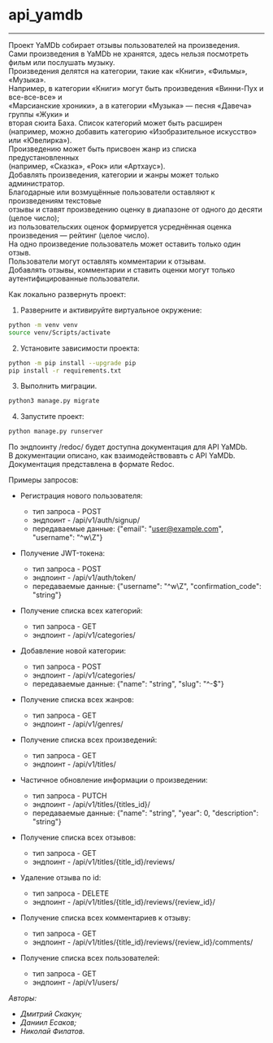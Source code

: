 # api_yamdb
---

Проект YaMDb собирает отзывы пользователей на произведения.  
Сами произведения в YaMDb не хранятся, здесь нельзя посмотреть фильм или послушать музыку.  
Произведения делятся на категории, такие как «Книги», «Фильмы», «Музыка».  
Например, в категории «Книги» могут быть произведения «Винни-Пух и все-все-все» и  
«Марсианские хроники», а в категории «Музыка» — песня «Давеча» группы «Жуки» и  
вторая сюита Баха. Список категорий может быть расширен  
(например, можно добавить категорию «Изобразительное искусство» или «Ювелирка»).  
Произведению может быть присвоен жанр из списка предустановленных  
(например, «Сказка», «Рок» или «Артхаус»).  
Добавлять произведения, категории и жанры может только администратор.  
Благодарные или возмущённые пользователи оставляют к произведениям текстовые  
отзывы и ставят произведению оценку в диапазоне от одного до десяти (целое число);  
из пользовательских оценок формируется усреднённая оценка произведения — рейтинг (целое число).   
На одно произведение пользователь может оставить только один отзыв.  
Пользователи могут оставлять комментарии к отзывам.  
Добавлять отзывы, комментарии и ставить оценки могут только  
аутентифицированные пользователи.  


Как локально развернуть проект:  
1. Разверните и активируйте виртуальное окружение:  
```bash
python -m venv venv  
source venv/Scripts/activate  
```  
2. Установите зависимости проекта:  
```bash
python -m pip install --upgrade pip
pip install -r requirements.txt  
```  
3. Выполнить миграции.  
```bash
python3 manage.py migrate
```  
4. Запустите проект:  
```bash
python manage.py runserver  
```  


По эндпоинту /redoc/ будет доступна документация для API YaMDb.  
В документации описано, как взаимодействовавть с API YaMDb.  
Документация представлена в формате Redoc.  

Примеры запросов:  
  - Регистрация нового пользователя:  
    * тип запроса - POST  
    * эндпоинт - /api/v1/auth/signup/  
    * передаваемые данные: {"email": "user@example.com", "username": "^w\\Z"}  

  - Получение JWT-токена:  
    * тип запроса - POST  
    * эндпоинт - /api/v1/auth/token/  
    * передаваемые данные: {"username": "^w\\Z", "confirmation_code": "string"}  

  - Получение списка всех категорий:  
    * тип запроса - GET  
    * эндпоинт - /api/v1/categories/  

  - Добавление новой категории:  
    * тип запроса - POST  
    * эндпоинт - /api/v1/categories/  
    * передаваемые данные: {"name": "string", "slug": "^-$"}  

  - Получение списка всех жанров:  
    * тип запроса - GET  
    * эндпоинт - /api/v1/genres/  

  - Получение списка всех произведений:  
    * тип запроса - GET  
    * эндпоинт - /api/v1/titles/  

  - Частичное обновление информации о произведении:  
    * тип запроса - PUTCH  
    * эндпоинт - /api/v1/titles/{titles_id}/  
    * передаваемые данные: {"name": "string", "year": 0, "description": "string"}  

  - Получение списка всех отзывов:  
    * тип запроса - GET  
    * эндпоинт - /api/v1/titles/{title_id}/reviews/  

  - Удаление отзыва по id:  
    * тип запроса - DELETE  
    * эндпоинт - /api/v1/titles/{title_id}/reviews/{review_id}/  

  - Получение списка всех комментариев к отзыву:  
    * тип запроса - GET  
    * эндпоинт - /api/v1/titles/{title_id}/reviews/{review_id}/comments/  

  - Получение списка всех пользователей:  
    * тип запроса - GET  
    * эндпоинт - /api/v1/users/  


*Авторы:*  
  - *Дмитрий Скакун;*  
  - *Даниил Есаков;*  
  - *Николай Филатов.*  

